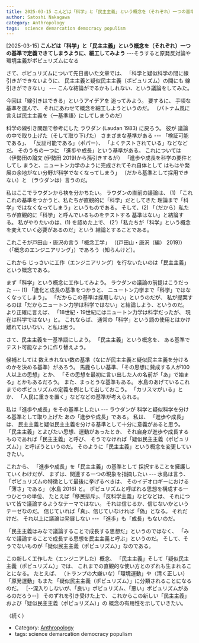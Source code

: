```yaml
---
title: 2025-03-15 こんどは「科学」と「民主主義」という概念を（それぞれ）一つの基準で定義できてしまうように、細工してみよう ---そうすると原発反対論や環境主義がポピュリズムになる
author: Satoshi Nakagawa
category: Anthropology
tags:  science demarcation democracy populism
---
```


[2025-03-15] **こんどは「科学」と「民主主義」という概念を（それぞれ）一つの基準で定義できてしまうように、細工してみよう**  ---そうすると原発反対論や環境主義がポピュリズムになる

 さて、ポピュリズムについて先日書いた文章では、
「科学と疑似科学の間に線引きができないように、
民主主義と疑似民主主義（ポピュリズム）の間にも
線引きができない」 ---
こんな結論がでるかもしれない、という議論をしてみた。

 今回は「線引きはできる」というアイデアを
追ってみよう。
要するに、
手頃な基準を選んで、
それにあわせて概念を細工しようというのだ。
（パトナム風に言えば民主主義を〈一基準語〉にしてしまうのだ）

 科学の線引き問題で参考にした
ラウダン (Laudan 1983) に戻ろう。
彼が
議論の中で取り上げた（そして取り下げた）
さまざまな基準がある ---
「検証可能である」、
「反証可能である」（ポパー）、
「よくテストされている」などなどだ。
そのうちの一つに
「進歩や成長」という基準がある。
これについては
（伊勢田の論文 (伊勢田 2019)から孫引きするが）
「進歩や成長を科学の要件としてし
まうと、ニュートン力学のように完成されてそれ自体として
はもはや発展の余地がない分野が科学でなくなってしまう」
（だから基準として採用できない）と
（ラウダンは）言うのだ。

 私はここでラウダンから袂を分かちたい。
ラウダンの直前の議論は、
(1) 「これこれの基準をつかうと、私たちが直観的に「科学」だとしてきた
理論まで「科学」ではなくなってしまう」というものである。
そして、(2) 「（だから）私たちが直観的に「科学」と呼んでいるものをテストする
基準はない」と結論する。
私がやりたいのは、(1) を認めた上で、
(2')「私たちが「科学」という概念を変えていく必要があるのだ」という
結論とすることである。

 これこそが戸田山・唐沢の言う「概念工学」
（(戸田山・唐沢（編） 2019)）
（「概念のエンジニアリング」）であろう（知らんけど）。

 これから
じっさいに工作（エンジニアリング）を行ないたいのは「民主主義」という概念である。

 まず「科学」という概念に工作してみよう。
ラウダンの議論の前提はこうだった ---
(1) 「進化と成長の基準をつかうと、
ニュートン力学まで「科学」ではなくなってしまう」。
「だからこの基準は採用しない」というのだが、
私が提案するのは「だからニュートン力学は科学ではない」と結論しよう、というのだ。
より正確に言えば、
「18世紀・19世紀にはニュートン力学は科学だったが、
現在は科学ではない」と。
これならば、
通常の「科学」という語の使用とはかけ離れてはいない、と私は思う。

 さて、民主主義を一基準語にしよう。
「民主主義」という概念を、
ある基準でテスト可能なように作り替えよう。

 候補としては
数えきれない数の基準（なにが民主主義と疑似民主主義を分けるのかを決める基準）があろう。
馬鹿らしい基準、「その思想に賛成する人が100人以上の思想」とか、
「その思想を最初に言い出した人の名前が「あ」で始まる」とかもあるだろう。
また、まっとうな基準もある。
水島のあげているこれまでのポピュリズムの定義を例として出しておこう。
「カリスマがいる」とか、
「人民に重きを置く」などなどの基準が考えられる。

 私は「進歩や成長」をその基準としたい ---
ラウダンが
科学と疑似科学を分ける基準として取り上げた
あの「進歩や成長」である。
私は、
「進歩や成長」は、
民主主義と疑似民主主義を分ける基準として十分に意義があると思う。
「民主主義」とよびたい思想、運動があったとき、
それ自身が進歩や成長するものであれば「民主主義」と呼び、
そうでなければ「疑似民主主義（ポピュリズム）」と呼ぼうというのだ。
そのように「民主主義」という概念を変更していきたい。

 これから、
「進歩や成長」を「民主主義」の基準として
採択することを擁護していくわけだが、
まずは、関連する一つの現象を指摘したい ---
水島は言う、
「ポピュリズムの特徴として最後に挙げるべきは、
そのイデオロギーにおける「薄さ」である」
(水島 2016) と。
ポピュリズムと呼ばれる思想を構成する一つひとつの単位、
たとえば「移民排斥」、「反科学主義」などなどは、
それについて皆で議論するようなテーマではない。
それは信じるか、信じないかというテーゼなのだ。
信じていれば「真」、信じていなければ「偽」となる。
それだけだ。
それ以上に議論は発展しない --- 「進歩」も「成長」もないのだ。

 「民主主義はみなで議論することで成長する思想だ」というのではなく、
「みなで議論することで成長する思想を民主主義と呼ぶ」というのだ。
そして、そうでないものが「疑似民主主義（ポピュリズム）」なのである。

 この新しく工作した（エンジニアした）概念、
「民主主義」そして「疑似民主主義（ポピュリズム）」では、
これまでの直観的な使い方とのずれも生まれることになる。
たとえば、
（トランプの大嫌いな）「環境運動」や（清く正しい）「原発運動」もまた
「疑似民主主義（ポピュリズム）」に分類されることになるのだ。
［--深入りしないが、「良い」ポピュリズム、「悪い」ポピュリズムがあるのだろう--］
そのずれを引き受けた上で、
これからこの新しい「民主主義」および「疑似民主主義（ポピュリズム）」の
概念の有用性を示していきたい。

 （続く）

- Category: [Anthropology](https://merapano.github.io/categories.html#Anthropology)
- tags:  science demarcation democracy populism
